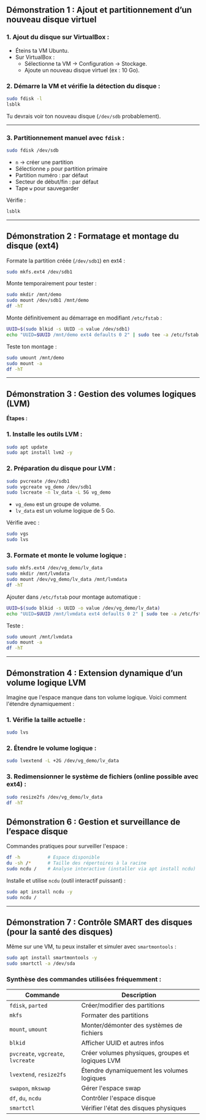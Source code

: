##  Démonstration 1 : Ajout et partitionnement d’un nouveau disque virtuel

### 1. Ajout du disque sur VirtualBox :

- Éteins ta VM Ubuntu.
- Sur VirtualBox :
  - Sélectionne ta VM → Configuration → Stockage.
  - Ajoute un nouveau disque virtuel (ex : 10 Go).

### 2. Démarre la VM et vérifie la détection du disque :

```bash
sudo fdisk -l
lsblk
```

Tu devrais voir ton nouveau disque (`/dev/sdb` probablement).

---

### 3. Partitionnement manuel avec `fdisk` :

```bash
sudo fdisk /dev/sdb
```

- `n` → créer une partition
- Sélectionne `p` pour partition primaire
- Partition numéro : par défaut
- Secteur de début/fin : par défaut
- Tape `w` pour sauvegarder

Vérifie :

```bash
lsblk
```

---

##  Démonstration 2 : Formatage et montage du disque (ext4)

Formate la partition créée (`/dev/sdb1`) en ext4 :

```bash
sudo mkfs.ext4 /dev/sdb1
```

Monte temporairement pour tester :

```bash
sudo mkdir /mnt/demo
sudo mount /dev/sdb1 /mnt/demo
df -hT
```

Monte définitivement au démarrage en modifiant `/etc/fstab` :

```bash
UUID=$(sudo blkid -s UUID -o value /dev/sdb1)
echo "UUID=$UUID /mnt/demo ext4 defaults 0 2" | sudo tee -a /etc/fstab
```

Teste ton montage :

```bash
sudo umount /mnt/demo
sudo mount -a
df -hT
```

---

##  Démonstration 3 : Gestion des volumes logiques (LVM)

**Étapes :**

### 1. Installe les outils LVM :

```bash
sudo apt update
sudo apt install lvm2 -y
```

### 2. Préparation du disque pour LVM :

```bash
sudo pvcreate /dev/sdb1
sudo vgcreate vg_demo /dev/sdb1
sudo lvcreate -n lv_data -L 5G vg_demo
```

- `vg_demo` est un groupe de volume.
- `lv_data` est un volume logique de 5 Go.

Vérifie avec :

```bash
sudo vgs
sudo lvs
```

### 3. Formate et monte le volume logique :

```bash
sudo mkfs.ext4 /dev/vg_demo/lv_data
sudo mkdir /mnt/lvmdata
sudo mount /dev/vg_demo/lv_data /mnt/lvmdata
df -hT
```

Ajouter dans `/etc/fstab` pour montage automatique :

```bash
UUID=$(sudo blkid -s UUID -o value /dev/vg_demo/lv_data)
echo "UUID=$UUID /mnt/lvmdata ext4 defaults 0 2" | sudo tee -a /etc/fstab
```

Teste :

```bash
sudo umount /mnt/lvmdata
sudo mount -a
df -hT
```

---

##  Démonstration 4 : Extension dynamique d’un volume logique LVM

Imagine que l'espace manque dans ton volume logique. Voici comment l'étendre dynamiquement :

### 1. Vérifie la taille actuelle :

```bash
sudo lvs
```

### 2. Étendre le volume logique :

```bash
sudo lvextend -L +2G /dev/vg_demo/lv_data
```

### 3. Redimensionner le système de fichiers (online possible avec ext4) :

```bash
sudo resize2fs /dev/vg_demo/lv_data
df -hT
```

##  Démonstration 6 : Gestion et surveillance de l’espace disque

Commandes pratiques pour surveiller l'espace :

```bash
df -h          # Espace disponible
du -sh /*      # Taille des répertoires à la racine
sudo ncdu /    # Analyse interactive (installer via apt install ncdu)
```

Installe et utilise `ncdu` (outil interactif puissant) :

```bash
sudo apt install ncdu -y
sudo ncdu /
```

---

##  Démonstration 7 : Contrôle SMART des disques (pour la santé des disques)

Même sur une VM, tu peux installer et simuler avec `smartmontools` :

```bash
sudo apt install smartmontools -y
sudo smartctl -a /dev/sda
```



###  Synthèse des commandes utilisées fréquemment :

| Commande               | Description                                |
|------------------------|--------------------------------------------|
| `fdisk`, `parted`      | Créer/modifier des partitions              |
| `mkfs`                 | Formater des partitions                    |
| `mount`, `umount`      | Monter/démonter des systèmes de fichiers   |
| `blkid`                | Afficher UUID et autres infos              |
| `pvcreate`, `vgcreate`, `lvcreate` | Créer volumes physiques, groupes et logiques LVM |
| `lvextend`, `resize2fs`| Étendre dynamiquement les volumes logiques |
| `swapon`, `mkswap`     | Gérer l'espace swap                        |
| `df`, `du`, `ncdu`     | Contrôler l'espace disque                  |
| `smartctl`             | Vérifier l'état des disques physiques      |

